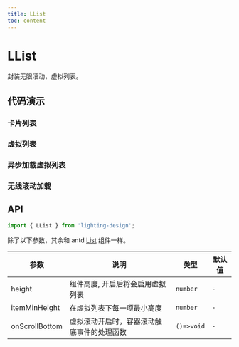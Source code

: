 ```yaml
---
title: LList
toc: content
---
```


# LList

封装无限滚动，虚拟列表。

## 代码演示

### 卡片列表

<code src='./demos/Demo2.tsx' ></code>

### 虚拟列表

<code src='./demos/Demo3.tsx' ></code>

### 异步加载虚拟列表

<code src='./demos/Demo1.tsx' ></code>

### 无线滚动加载

<code src='./demos/Demo4.tsx' ></code>

## API

```ts
import { LList } from 'lighting-design';
```

除了以下参数，其余和 antd [List](https://ant.design/components/list-cn#list) 组件一样。

| 参数           | 说明                                       | 类型       | 默认值 |
| -------------- | ------------------------------------------ | ---------- | ------ |
| height         | 组件高度, 开启后将会启用虚拟列表           | `number`   | `-`    |
| itemMinHeight  | 在虚拟列表下每一项最小高度                 | `number`   | `-`    |
| onScrollBottom | 虚拟滚动开启时，容器滚动触底事件的处理函数 | `()=>void` | `-`    |
